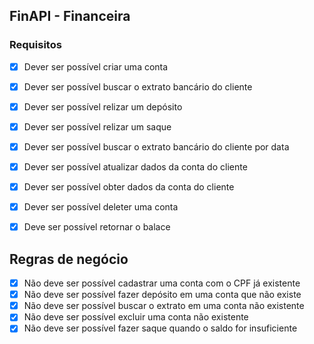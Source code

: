 ## FinAPI - Financeira



### Requisitos
- [X] Dever ser possível criar uma conta
- [X] Dever ser possível buscar o extrato bancário do cliente
- [X] Dever ser possível relizar um depósito
- [X] Dever ser possível relizar um saque
- [X] Dever ser possível buscar o extrato bancário do cliente por data
- [X] Dever ser possível atualizar dados da conta do cliente
- [X] Dever ser possível obter dados da conta do cliente
- [X] Dever ser possível deleter uma conta
- [X] Deve ser possível retornar o balace


## Regras de negócio
- [X] Não deve ser possível cadastrar uma conta com o CPF já existente
- [X] Não deve ser possível fazer depósito em uma conta que não existe
- [X] Não deve ser possível buscar o extrato em uma conta não existente
- [X] Não deve ser possível excluir uma conta não existente
- [X] Não deve ser possível fazer saque quando o saldo for insuficiente
